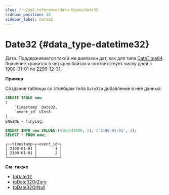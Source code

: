 ```yaml
---
slug: /ru/sql-reference/data-types/date32
sidebar_position: 48
sidebar_label: Date32
---
```


# Date32 {#data_type-datetime32}

Дата. Поддерживается такой же диапазон дат, как для типа [DateTime64](../../sql-reference/data-types/datetime64.md). Значение хранится в четырех байтах и соответствует числу дней с 1900-01-01 по 2299-12-31.

**Пример**

Создание таблицы со столбцом типа `Date32`и добавление в нее данных:

``` sql
CREATE TABLE new
(
    `timestamp` Date32,
    `event_id` UInt8
)
ENGINE = TinyLog;
```

``` sql
INSERT INTO new VALUES (4102444800, 1), ('2100-01-01', 2);
SELECT * FROM new;
```

``` text
┌──timestamp─┬─event_id─┐
│ 2100-01-01 │        1 │
│ 2100-01-01 │        2 │
└────────────┴──────────┘
```

**См. также**

-   [toDate32](../../sql-reference/functions/type-conversion-functions.md#todate32)
-   [toDate32OrZero](../../sql-reference/functions/type-conversion-functions.md#todate32-or-zero)
-   [toDate32OrNull](../../sql-reference/functions/type-conversion-functions.md#todate32-or-null)
